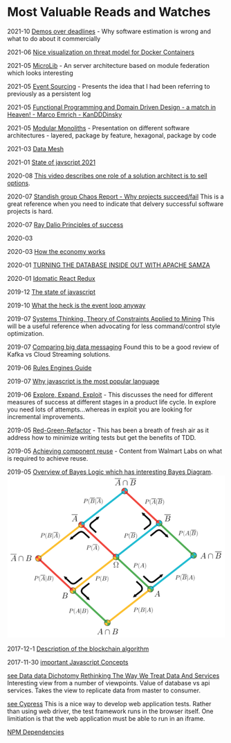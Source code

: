 # Most Valuable Reads and Watches

2021-10 [Demos over deadlines](https://medium.com/javascript-scene/demos-over-deadlines-8ed8dcdecb6) - Why software estimation is wrong and what to do about it commercially

2021-06 [Nice visualization on threat model for Docker Containers](https://www.trendmicro.com/vinfo/us/security/news/security-technology/container-security-examining-potential-threats-to-the-container-environment)

2021-05 [MicroLib](https://github.com/module-federation/MicroLib) - An server architecture based on module federation which looks interesting

2021-05 [Event Sourcing](https://martinfowler.com/eaaDev/EventSourcing.html) - Presents the idea that I had been referring to previously as a persistent log

2021-05 [Functional Programming and Domain Driven Design - a match in Heaven! - Marco Emrich - KanDDDinsky](https://www.youtube.com/watch?v=56j8kLMdkyQ&t=1644s)

2021-05 [Modular Monoliths](https://www.youtube.com/watch?v=5OjqD-ow8GE) -  Presentation on different software architectures - layered, package by feature, hexagonal, package by code

2021-03 [Data Mesh](https://martinfowler.com/articles/data-monolith-to-mesh.html)

2021-01 [State of javscript 2021](https://2020.stateofjs.com/en-US/)

2020-08 [This video describes one role of a solution architect is to sell options](https://www.youtube.com/watch?v=mS0AJLqmnvQ).

2020-07 [Standish group Chaos Report - Why projects succeed/fail](https://www.projectsmart.co.uk/white-papers/chaos-report.pdf)  This is a great reference when you need to indicate that delvery successful software projects is hard. 

2020-07 [Ray Dalio Principles of success](https://www.youtube.com/watch?v=B9XGUpQZY38)

2020-03 [](https://gisgeography.com/kriging-interpolation-prediction/)

2020-03 [How the economy works](https://www.youtube.com/watch?v=PHe0bXAIuk0)

2020-01 [TURNING THE DATABASE INSIDE OUT WITH APACHE SAMZA](https://youtu.be/fU9hR3kiOK0)

2020-01 [Idomatic React Redux](git@github.com:bayeslife/readinglist.git)

2019-12 [The state of javascript](https://2019.stateofjs.com/)

2019-10 [What the heck is the event loop anyway](https://www.youtube.com/watch?v=8aGhZQkoFbQ)

2019-07 [Systems Thinking, Theory of Constraints Applied to Mining](http://www.austmine.com.au/News/category/press-releases/radical-innovation-in-mining-management-article-2-the-information-age-myth-1-reinforcement-and-myth-2-domination) This will be a useful reference when advocating for less command/control style optimization.

2019-07 [Comparing big data messaging](https://blog.scottlogic.com/2018/04/17/comparing-big-data-messaging.html#references)  Found this to be a good review of Kafka vs Cloud Streaming solutions.

2019-06 [Rules Engines Guide](https://blog.waylay.io/tag/rules-engine/)

2019-07 [Why javascript is the most popular language](https://medium.com/javascript-scene/how-popular-is-javascript-in-2019-823712f7c4b1)

2019-06 [Explore, Expand, Exploit](https://www.youtube.com/watch?v=FlJN6_4yI2A) - This discusses the need for different measures of success at different stages in a product life cycle. In explore you need lots of attempts...whereas in exploit you are looking for incremental improvements.
 
2019-05 [Red-Green-Refactor](https://www.youtube.com/watch?v=EZ05e7EMOLM) - This has been a breath of fresh air as it address how to minimize writing tests but get the benefits of TDD.

2019-05 [Achieving component reuse](https://medium.com/walmartlabs/how-to-achieve-reusability-with-react-components-81edeb7fb0e0) - Content from Walmart Labs on what is required to achieve reuse.

2019-05 [Overview of Bayes Logic which has interesting Bayes Diagram](https://medium.com/@aycignl/bayesian-networks-bns-bc53b29c3f66).
![](./images/BayesLogicDiagram.png)


2017-12-1 [Description of the blockchain algorithm](https://github.com/ethereum/wiki/wiki/White-Paper)

2017-11-30 [important Javascript Concepts](https://medium.com/javascript-scene/10-interview-questions-every-javascript-developer-should-know-6fa6bdf5ad95)

[see Data data Dichotomy Rethinking The Way We Treat Data And Services](https://www.confluent.io/blog/data-dichotomy-rethinking-the-way-we-treat-data-and-services/)
Interesting view from a number of viewpoints.  Value of database vs api services.  Takes the view to replicate data from master to consumer.


[see Cypress](https://www.cypress.io/)  This is a nice way to develop web application tests.  Rather than using web driver, the test framework runs in the browser itself. One limitiation is that the web application must be able to run in an iframe.


[NPM Dependencies](https://david-dm.org/)
